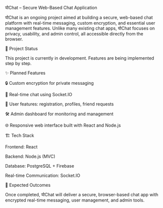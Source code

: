 योChat – Secure Web-Based Chat Application

योChat is an ongoing project aimed at building a secure, web-based chat platform with real-time messaging, custom encryption, and essential user management features. Unlike many existing chat apps, योChat focuses on privacy, usability, and admin control, all accessible directly from the browser.

🚧 Project Status

This project is currently in development. Features are being implemented step by step.

✨ Planned Features

🔒 Custom encryption for private messaging

💬 Real-time chat using Socket.IO

👤 User features: registration, profiles, friend requests

🛠️ Admin dashboard for monitoring and management

🌐 Responsive web interface built with React and Node.js

🏗️ Tech Stack

Frontend: React

Backend: Node.js (MVC)

Database: PostgreSQL + Firebase

Real-time Communication: Socket.IO

📌 Expected Outcomes

Once completed, योChat will deliver a secure, browser-based chat app with encrypted real-time messaging, user management, and admin tools.

